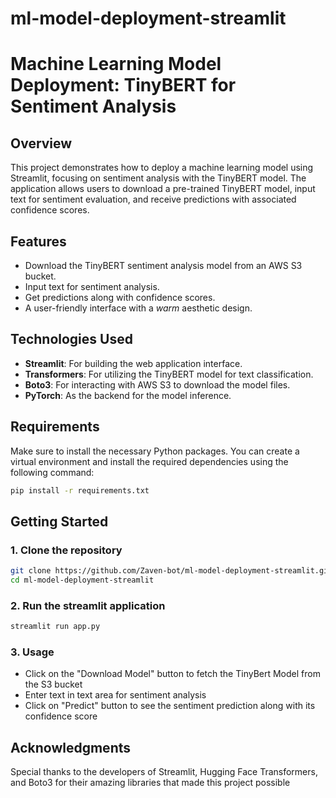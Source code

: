 ﻿# ml-model-deployment-streamlit

# Machine Learning Model Deployment: TinyBERT for Sentiment Analysis

## Overview
This project demonstrates how to deploy a machine learning model using Streamlit, focusing on sentiment analysis with the TinyBERT model. The application allows users to download a pre-trained TinyBERT model, input text for sentiment evaluation, and receive predictions with associated confidence scores.

## Features
- Download the TinyBERT sentiment analysis model from an AWS S3 bucket.
- Input text for sentiment analysis.
- Get predictions along with confidence scores.
- A user-friendly interface with a _warm_ aesthetic design.

## Technologies Used
- **Streamlit**: For building the web application interface.
- **Transformers**: For utilizing the TinyBERT model for text classification.
- **Boto3**: For interacting with AWS S3 to download the model files.
- **PyTorch**: As the backend for the model inference.

## Requirements
Make sure to install the necessary Python packages. You can create a virtual environment and install the required dependencies using the following command:

```bash
pip install -r requirements.txt
```

## Getting Started

### 1. Clone the repository
```bash
git clone https://github.com/Zaven-bot/ml-model-deployment-streamlit.git
cd ml-model-deployment-streamlit
```
### 2. Run the streamlit application
```bash
streamlit run app.py
```
### 3. Usage
* Click on the "Download Model" button to fetch the TinyBert Model from the S3 bucket
* Enter text in text area for sentiment analysis
* Click on "Predict" button to see the sentiment prediction along with its confidence score

## Acknowledgments
Special thanks to the developers of Streamlit, Hugging Face Transformers, and Boto3 for their amazing libraries that made this project possible